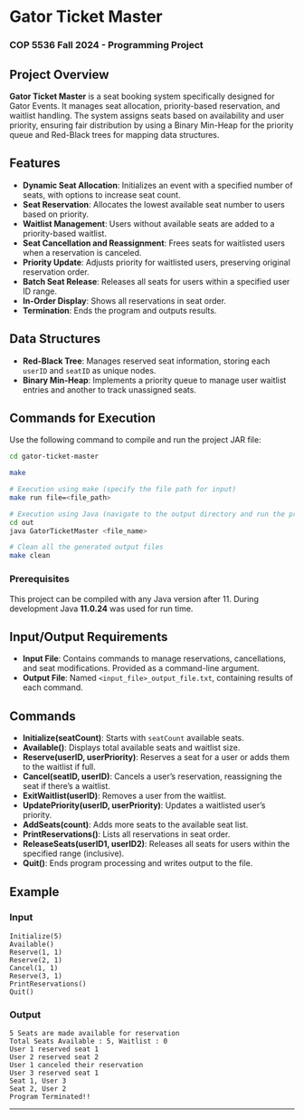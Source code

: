 # Gator Ticket Master
### COP 5536 Fall 2024 - Programming Project

## Project Overview

**Gator Ticket Master** is a seat booking system specifically designed for Gator Events. It manages seat allocation, priority-based reservation, and waitlist handling. The system assigns seats based on availability and user priority, ensuring fair distribution by using a Binary Min-Heap for the priority queue and Red-Black trees for mapping data structures.

## Features

- **Dynamic Seat Allocation**: Initializes an event with a specified number of seats, with options to increase seat count.
- **Seat Reservation**: Allocates the lowest available seat number to users based on priority.
- **Waitlist Management**: Users without available seats are added to a priority-based waitlist.
- **Seat Cancellation and Reassignment**: Frees seats for waitlisted users when a reservation is canceled.
- **Priority Update**: Adjusts priority for waitlisted users, preserving original reservation order.
- **Batch Seat Release**: Releases all seats for users within a specified user ID range.
- **In-Order Display**: Shows all reservations in seat order.
- **Termination**: Ends the program and outputs results.

## Data Structures

- **Red-Black Tree**: Manages reserved seat information, storing each `userID` and `seatID` as unique nodes.
- **Binary Min-Heap**: Implements a priority queue to manage user waitlist entries and another to track unassigned seats.

## Commands for Execution
Use the following command to compile and run the project JAR file:
```bash
cd gator-ticket-master

make

# Execution using make (specify the file path for input)
make run file=<file_path>

# Execution using Java (navigate to the output directory and run the program)
cd out
java GatorTicketMaster <file_name>

# Clean all the generated output files
make clean
```

### Prerequisites

This project can be compiled with any Java version after 11. During development Java **11.0.24** was used for run time.




## Input/Output Requirements

- **Input File**: Contains commands to manage reservations, cancellations, and seat modifications. Provided as a command-line argument.
- **Output File**: Named `<input_file>_output_file.txt`, containing results of each command.

## Commands

- **Initialize(seatCount)**: Starts with `seatCount` available seats.
- **Available()**: Displays total available seats and waitlist size.
- **Reserve(userID, userPriority)**: Reserves a seat for a user or adds them to the waitlist if full.
- **Cancel(seatID, userID)**: Cancels a user’s reservation, reassigning the seat if there’s a waitlist.
- **ExitWaitlist(userID)**: Removes a user from the waitlist.
- **UpdatePriority(userID, userPriority)**: Updates a waitlisted user’s priority.
- **AddSeats(count)**: Adds more seats to the available seat list.
- **PrintReservations()**: Lists all reservations in seat order.
- **ReleaseSeats(userID1, userID2)**: Releases all seats for users within the specified range (inclusive).
- **Quit()**: Ends program processing and writes output to the file.

## Example

### Input
```plaintext
Initialize(5)
Available()
Reserve(1, 1)
Reserve(2, 1)
Cancel(1, 1)
Reserve(3, 1)
PrintReservations()
Quit()
```

### Output
```plaintext
5 Seats are made available for reservation
Total Seats Available : 5, Waitlist : 0
User 1 reserved seat 1
User 2 reserved seat 2
User 1 canceled their reservation
User 3 reserved seat 1
Seat 1, User 3
Seat 2, User 2
Program Terminated!!
```
---